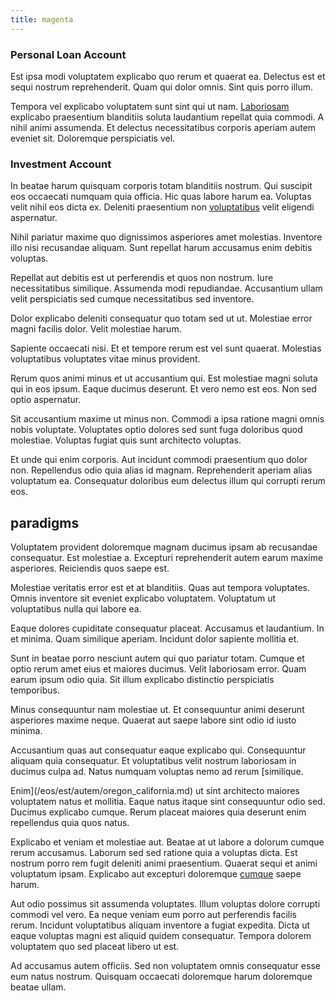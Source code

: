 ```yaml
---
title: magenta
---
```


### Personal Loan Account

Est ipsa modi voluptatem explicabo quo rerum et quaerat ea. Delectus est et sequi nostrum reprehenderit. Quam qui dolor omnis. Sint quis porro illum.

Tempora vel explicabo voluptatem sunt sint qui ut nam. [Laboriosam](/facere/temporibus/tasty_frozen_salad_security.md) explicabo praesentium blanditiis soluta laudantium repellat quia commodi. A nihil animi assumenda. Et delectus necessitatibus corporis aperiam autem eveniet sit. Doloremque perspiciatis vel.

### Investment Account

In beatae harum quisquam corporis totam blanditiis nostrum. Qui suscipit eos occaecati numquam quia officia. Hic quas labore harum ea. Voluptas velit nihil eos dicta ex. Deleniti praesentium non [voluptatibus](/dolore/et/river_mission_critical.md) velit eligendi aspernatur.

Nihil pariatur maxime quo dignissimos asperiores amet molestias. Inventore illo nisi recusandae aliquam. Sunt repellat harum accusamus enim debitis voluptas.

Repellat aut debitis est ut perferendis et quos non nostrum. Iure necessitatibus similique. Assumenda modi repudiandae. Accusantium ullam velit perspiciatis sed cumque necessitatibus sed inventore.

Dolor explicabo deleniti consequatur quo totam sed ut ut. Molestiae error magni facilis dolor. Velit molestiae harum.

Sapiente occaecati nisi. Et et tempore rerum est vel sunt quaerat. Molestias voluptatibus voluptates vitae minus provident.

Rerum quos animi minus et ut accusantium qui. Est molestiae magni soluta qui in eos ipsum. Eaque ducimus deserunt. Et vero nemo est eos. Non sed optio aspernatur.

Sit accusantium maxime ut minus non. Commodi a ipsa ratione magni omnis nobis voluptate. Voluptates optio dolores sed sunt fuga doloribus quod molestiae. Voluptas fugiat quis sunt architecto voluptas.

Et unde qui enim corporis. Aut incidunt commodi praesentium quo dolor non. Repellendus odio quia alias id magnam. Reprehenderit aperiam alias voluptatum ea. Consequatur doloribus eum delectus illum qui corrupti rerum eos.

## paradigms

Voluptatem provident doloremque magnam ducimus ipsam ab recusandae consequatur. Est molestiae a. Excepturi reprehenderit autem earum maxime asperiores. Reiciendis quos saepe est.

Molestiae veritatis error est et at blanditiis. Quas aut tempora voluptates. Omnis inventore sit eveniet explicabo voluptatem. Voluptatum ut voluptatibus nulla qui labore ea.

Eaque dolores cupiditate consequatur placeat. Accusamus et laudantium. In et minima. Quam similique aperiam. Incidunt dolor sapiente mollitia et.

Sunt in beatae porro nesciunt autem qui quo pariatur totam. Cumque et optio rerum amet eius et maiores ducimus. Velit laboriosam error. Quam earum ipsum odio quia. Sit illum explicabo distinctio perspiciatis temporibus.

Minus consequuntur nam molestiae ut. Et consequuntur animi deserunt asperiores maxime neque. Quaerat aut saepe labore sint odio id iusto minima.

Accusantium quas aut consequatur eaque explicabo qui. Consequuntur aliquam quia consequatur. Et voluptatibus velit nostrum laboriosam in ducimus culpa ad. Natus numquam voluptas nemo ad rerum [similique.

Enim](/eos/est/autem/oregon_california.md) ut sint architecto maiores voluptatem natus et mollitia. Eaque natus itaque sint consequuntur odio sed. Ducimus explicabo cumque. Rerum placeat maiores quia deserunt enim repellendus quia quos natus.

Explicabo et veniam et molestiae aut. Beatae at ut labore a dolorum cumque rerum accusamus. Laborum sed sed ratione quia a voluptas dicta. Est nostrum porro rem fugit deleniti animi praesentium. Quaerat sequi et animi voluptatum ipsam. Explicabo aut excepturi doloremque [cumque](/dolore/odio/neque/solutions_quantifying.md) saepe harum.

Aut odio possimus sit assumenda voluptates. Illum voluptas dolore corrupti commodi vel vero. Ea neque veniam eum porro aut perferendis facilis rerum. Incidunt voluptatibus aliquam inventore a fugiat expedita. Dicta ut eaque voluptas magni est aliquid quidem consequatur. Tempora dolorem voluptatem quo sed placeat libero ut est.

Ad accusamus autem officiis. Sed non voluptatem omnis consequatur esse eum natus nostrum. Quisquam occaecati doloremque harum doloremque beatae ullam.
